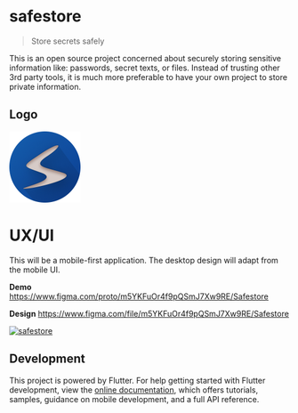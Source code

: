 # safestore

> Store secrets safely

This is an open source project concerned about securely storing sensitive information
like: passwords, secret texts, or files. Instead of trusting other 3rd party tools,
it is much more preferable to have your own project to store private information.

## Logo

<img src="https://github.com/bitanon/safestore/blob/main/assets/images/logo-circular.png" width="128px" height="128px" />

# UX/UI

This will be a mobile-first application. The desktop design will adapt from the mobile UI.

**Demo**
https://www.figma.com/proto/m5YKFuOr4f9pQSmJ7Xw9RE/Safestore

**Design**
https://www.figma.com/file/m5YKFuOr4f9pQSmJ7Xw9RE/Safestore

[![safestore](https://user-images.githubusercontent.com/5158124/210154155-9387e0e4-3e29-4589-b8f1-3dfa3a8ffac7.gif)](https://user-images.githubusercontent.com/5158124/210156299-64fe0733-6631-41f1-bf38-e7141670b26f.png)

## Development

This project is powered by Flutter. For help getting started with Flutter development,
view the [online documentation](https://docs.flutter.dev/), which offers tutorials,
samples, guidance on mobile development, and a full API reference.
